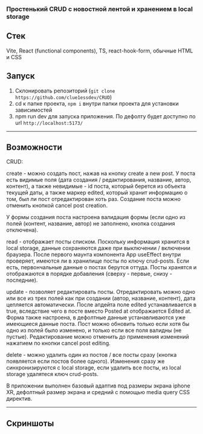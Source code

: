 ### Простенький CRUD с новостной лентой и хранением в local storage

## Стек
Vite, React (functional components), TS, react-hook-form, обычные HTML и CSS


## Запуск
1. Склонировать репозиторий (```git clone https://github.com/clue1essdev/CRUD```)
2. cd к папке проекта, ```npm i``` внутри папки проекта для установки зависимостей
3. npm run dev для запуска приложения. По дефолту будет доступно по url ```http://localhost:5173/```
___
## Возможности
CRUD:

create - можно создать пост, нажав на кнопку create a new post. У поста есть видимые поля (дата создания / редактирования, название, автор, контент), а также невидимые  - id поста, который берется из объекта текущей даты, а также маркер edited, который хранит информацию о том, был ли пост отредактирован хоть раз. Создание поста можно отменить кнопкой cancel post creation.

У формы создания поста настроена валидация формы (если одно из полей (контент, название, автор) не заполнено, кнопка создания отключена).

read - отображает посты списком. Поскольку информация хранится в local storage, данные сохраняются даже при выключении / включении браузера. После первого маунта компонента App useEffect внутри проверяет, имеются ли в хранилище посты по ключу crud-posts. Если есть, первончальные данные о постах берутся оттуда. Посты хранятся и отображаются в порядке добавления (сверху - первые, снизу - последние).

update - позволяет редактировать посты. Отредактировать можно одно или все из трех полей как при создании (автор, название, контент), дата цепляется автоматически. После апдейта поле edited устанавливается в true, вследствие чего в посте вместо Posted at отображается Edited at. Форма также настроена, в дефолтные данные устанавливаются уже имеющиеся данные поста. Пост можно обновить только если хотя бы одно из полей было изменено, и только если все поля валидны (не пустые). Редактирование можно отменить до применения изменений нажатием по кнопки cancel post editing.

delete - можно удалить один из постов / все посты сразу (кнопка появляется если постов более одного). Изменения сразу же синхронизируются с local storage, если удалить все посты, из local storage удалятеся ключ crud-posts.

В приложении выполнен базовый адаптив под размеры экрана iphone XR, дефолтный размер экрана и средний с помощью media query CSS директив.

---
## Скриншоты
